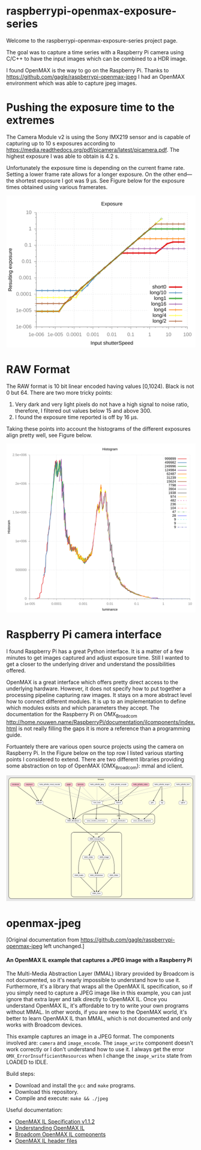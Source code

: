 raspberrypi-openmax-exposure-series
===================================

Welcome to the raspberrypi-openmax-exposure-series project page.

The goal was to capture a time series with a Raspberry Pi camera using C/C++ to have the input images which can be combined to a HDR image.

I found OpenMAX is the way to go on the Raspberry Pi. Thanks to <https://github.com/gagle/raspberrypi-openmax-jpeg> I had an OpenMAX environment which was able to capture jpeg images.


# Pushing the exposure time to the extremes

The Camera Module v2 is using the Sony IMX219 sensor and is capable of capturing up to 10 s exposures according to <https://media.readthedocs.org/pdf/picamera/latest/picamera.pdf>. The highest exposure I was able to obtain is 4.2 s.

Unfortunately the exposure time is depending on the current frame rate. Setting a lower frame rate allows for a longer exposure. On the other end&#x2014;the shortest exposure I got was 9 µs. See Figure below for the exposure times obtained using various framerates.

![img](exposure.svg "Exposure time obtained using different frame rate settings.")

# RAW Format

The RAW format is 10 bit linear encoded having values [0,1024). Black is not 0 but 64. There are two more tricky points:

1.  Very dark and very light pixels do not have a high signal to noise ratio, therefore, I filtered out values below 15 and above 300.
2.  I found the exposure time reported is off by 16 &micro;s.

Taking these points into account the histograms of the different exposures align pretty well, see Figure below.

![img](blacklevel-adj4-linear.svg "Histograms of images aligned.")

# Raspberry Pi camera interface

I found Raspberry Pi has a great Python interface. It is a matter of a few minutes to get images captured and adjust exposure time. Still I wanted to get a closer to the underlying driver and understand the possibilities offered.

OpenMAX is a great interface which offers pretty direct access to the underlying hardware. However, it does not specify how to put together a processing pipeline capturing raw images. It stays on a more abstract level how to connect different modules. It is up to an implementation to define which modules exists and which parameters they accept. The documentation for the Raspberry Pi on OMX<sub>Broadcom</sub> <http://home.nouwen.name/RaspberryPi/documentation/ilcomponents/index.html> is not really filling the gaps it is more a reference than a programming guide.

Fortuantely there are various open source projects using the camera on Raspberry Pi. In the Figure below on the top row I listed various starting points I considered to extend. There are two different libraries providing some abstraction on top of OpenMAX (OMX<sub>Broadcom</sub>): mmal and iclient.

![img](rpicam.svg "Low-level C/C++ camera interfaces on Raspberry Pi.")

# openmax-jpeg

[Original documentation from <https://github.com/gagle/raspberrypi-openmax-jpeg> left unchanged.]

#### An OpenMAX IL example that captures a JPEG image with a Raspberry Pi ####

The Multi-Media Abstraction Layer (MMAL) library provided by Broadcom is not documented, so it's nearly impossible to understand how to use it. Furthermore, it's a library that wraps all the OpenMAX IL specification, so if you simply need to capture a JPEG image like in this example, you can just ignore that extra layer and talk directly to OpenMAX IL. Once you understand OpenMAX IL, it's affordable to try to write your own programs without MMAL. In other words, if you are new to the OpenMAX world, it's better to learn OpenMAX IL than MMAL, which is not documented and only works with Broadcom devices.

This example captures an image in a JPEG format. The components involved are: `camera` and `image_encode`. The `image_write` component doesn't work correctly or I don't understand how to use it. I always get the error `OMX_ErrorInsufficientResources` when I change the `image_write` state from LOADED to IDLE.

Build steps:

- Download and install the `gcc` and `make` programs.
- Download this repository.
- Compile and execute: `make && ./jpeg`

Useful documentation:

- [OpenMAX IL Specification v1.1.2](https://www.khronos.org/registry/omxil/specs/OpenMAX_IL_1_1_2_Specification.pdf)
- [Understanding OpenMAX IL](http://www.slideshare.net/pchethan/understanding-open-max-il-18376762)
- [Broadcom OpenMAX IL components](https://github.com/raspberrypi/firmware/tree/master/documentation/ilcomponents)
- [OpenMAX IL header files](https://github.com/raspberrypi/firmware/tree/master/opt/vc/include/IL)
